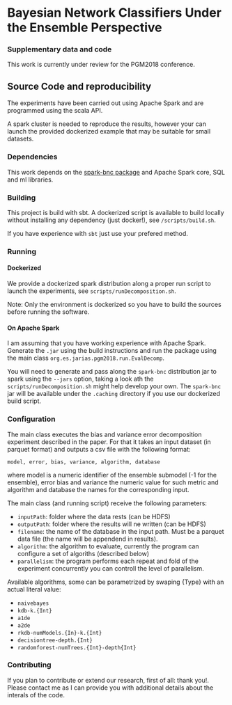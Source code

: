 # Bayesian Network Classifiers Under the Ensemble Perspective
### Supplementary data and code

This work is currently under review for the PGM2018 conference.


## Source Code and reproducibility

The experiments have been carried out using Apache Spark and are programmed using the scala API. 

A spark cluster is needed to reproduce the results, however your can launch the provided dockerized example that may be suitable for small datasets.

### Dependencies

This work depends on the [spark-bnc package](http://github.com/jacintoarias/spark-bnc) and Apache Spark core, SQL and ml libraries.

### Building

This project is build with sbt. A dockerized script is available to build locally without installing any dependency (just docker!), see `/scripts/build.sh`.

If you have experience with `sbt` just use your prefered method.

### Running

#### Dockerized

We provide a dockerized spark distribution along a proper run script to launch the experiments, see `scripts/runDecomposition.sh`. 

Note: Only the environment is dockerized so you have to build the sources before running the software.

#### On Apache Spark

I am assuming that you have working experience with Apache Spark. Generate the `.jar` using the build instructions and run the package using the main class `org.es.jarias.pgm2018.run.EvalDecomp`.

You will need to generate and pass along the `spark-bnc` distribution jar to spark using the `--jars` option, taking a look ath the `scripts/runDecomposition.sh` might help develop your own. The `spark-bnc` jar will be available under the `.caching` directory if you use our dockerized build script.

### Configuration

The main class executes the bias and variance error decomposition experiment described in the paper. For that it takes an input dataset (in parquet format) and outputs a csv file with the following format:

`model, error, bias, variance, algorithm, database`

where model is a numeric identifier of the ensemble submodel (-1 for the ensemble), error bias and variance the numeric value for such metric and algorithm and database the names for the corresponding input.

The main class (and running script) receive the following parameters:

- `inputPath`: folder where the data rests (can be HDFS)
- `outputPath`: folder where the results will ne written (can be HDFS)
- `filename`: the name of the database in the input path. Must be a parquet data file (the name will be appendend in results).
- `algorithm`: the algorithm to evaluate, currently the program can configure a set of algoriths (described below)
- `parallelism`: the program performs each repeat and fold of the experiment concurrently you can controll the level of parallelism.

Available algorithms, some can be parametrized by swaping {Type} with an actual literal value:

- `naivebayes`
- `kdb-k.{Int}`
- `a1de`
- `a2de`
- `rkdb-numModels.{In}-k.{Int}`
- `decisiontree-depth.{Int}`
- `randomforest-numTrees.{Int}-depth{Int}`


### Contributing

If you plan to contribute or extend our research, first of all: thank you!. Please contact me as I can provide you with additional details about the interals of the code.

